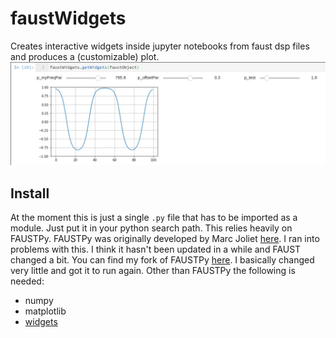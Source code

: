 # faustWidgets
Creates interactive widgets inside jupyter notebooks from faust dsp files and produces a (customizable) plot.
![example](image.png)

## Install
At the moment this is just a single `.py` file that has to be imported as a module. Just put it in your python search path.
This relies heavily on FAUSTPy. FAUSTPy was originally developed by Marc Joliet [here](https://github.com/marcecj/faust_python).
I ran into problems with this. I think it hasn't been updated in a while and FAUST changed a bit. You can find my fork of FAUSTPy [here](https://github.com/hrtlacek/faust_python). I basically changed very little and got it to run again.
Other than FAUSTPy the following is needed:
- numpy
- matplotlib
- [widgets](https://ipywidgets.readthedocs.io/en/latest/user_install.html)